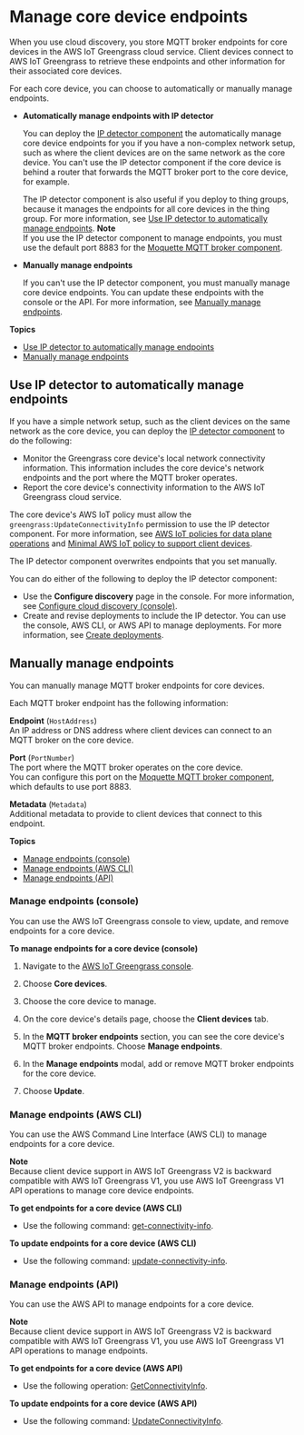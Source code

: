 # Manage core device endpoints<a name="manage-core-device-endpoints"></a>

When you use cloud discovery, you store MQTT broker endpoints for core devices in the AWS IoT Greengrass cloud service\. Client devices connect to AWS IoT Greengrass to retrieve these endpoints and other information for their associated core devices\.

For each core device, you can choose to automatically or manually manage endpoints\.
+ **Automatically manage endpoints with IP detector**

  You can deploy the [IP detector component](ip-detector-component.md) the automatically manage core device endpoints for you if you have a non\-complex network setup, such as where the client devices are on the same network as the core device\. You can't use the IP detector component if the core device is behind a router that forwards the MQTT broker port to the core device, for example\.

  The IP detector component is also useful if you deploy to thing groups, because it manages the endpoints for all core devices in the thing group\. For more information, see [Use IP detector to automatically manage endpoints](#use-ip-detector)\.
**Note**  
If you use the IP detector component to manage endpoints, you must use the default port 8883 for the [Moquette MQTT broker component](mqtt-broker-moquette-component.md)\.
+ **Manually manage endpoints**

  If you can't use the IP detector component, you must manually manage core device endpoints\. You can update these endpoints with the console or the API\. For more information, see [Manually manage endpoints](#manually-manage-endpoints)\.

**Topics**
+ [Use IP detector to automatically manage endpoints](#use-ip-detector)
+ [Manually manage endpoints](#manually-manage-endpoints)

## Use IP detector to automatically manage endpoints<a name="use-ip-detector"></a>

If you have a simple network setup, such as the client devices on the same network as the core device, you can deploy the [IP detector component](ip-detector-component.md) to do the following:
+ Monitor the Greengrass core device's local network connectivity information\. This information includes the core device's network endpoints and the port where the MQTT broker operates\.
+ Report the core device's connectivity information to the AWS IoT Greengrass cloud service\.

The core device's AWS IoT policy must allow the `greengrass:UpdateConnectivityInfo` permission to use the IP detector component\. For more information, see [AWS IoT policies for data plane operations](device-auth.md#iot-policies) and [Minimal AWS IoT policy to support client devices](device-auth.md#client-device-support-minimal-iot-policy)\.

The IP detector component overwrites endpoints that you set manually\.

You can do either of the following to deploy the IP detector component:
+ Use the **Configure discovery** page in the console\. For more information, see [Configure cloud discovery \(console\)](connect-client-devices.md#configure-cloud-discovery-console)\.
+ Create and revise deployments to include the IP detector\. You can use the console, AWS CLI, or AWS API to manage deployments\. For more information, see [Create deployments](create-deployments.md)\.

## Manually manage endpoints<a name="manually-manage-endpoints"></a>

You can manually manage MQTT broker endpoints for core devices\.

Each MQTT broker endpoint has the following information:

**Endpoint** \(`HostAddress`\)  
An IP address or DNS address where client devices can connect to an MQTT broker on the core device\.

**Port** \(`PortNumber`\)  
The port where the MQTT broker operates on the core device\.  
You can configure this port on the [Moquette MQTT broker component](mqtt-broker-moquette-component.md), which defaults to use port 8883\.

**Metadata** \(`Metadata`\)  
Additional metadata to provide to client devices that connect to this endpoint\.

**Topics**
+ [Manage endpoints \(console\)](#manually-manage-endpoints-console)
+ [Manage endpoints \(AWS CLI\)](#manually-manage-endpoints-cli)
+ [Manage endpoints \(API\)](#manually-manage-endpoints-api)

### Manage endpoints \(console\)<a name="manually-manage-endpoints-console"></a>

You can use the AWS IoT Greengrass console to view, update, and remove endpoints for a core device\.

**To manage endpoints for a core device \(console\)**

1. <a name="navigate-greengrass-console"></a>Navigate to the [AWS IoT Greengrass console](https://console.aws.amazon.com/greengrass)\.

1. Choose **Core devices**\.

1. Choose the core device to manage\.

1. On the core device's details page, choose the **Client devices** tab\.

1. In the **MQTT broker endpoints** section, you can see the core device's MQTT broker endpoints\. Choose **Manage endpoints**\.

1. In the **Manage endpoints** modal, add or remove MQTT broker endpoints for the core device\.

1. Choose **Update**\.

### Manage endpoints \(AWS CLI\)<a name="manually-manage-endpoints-cli"></a>

You can use the AWS Command Line Interface \(AWS CLI\) to manage endpoints for a core device\.

**Note**  
Because client device support in AWS IoT Greengrass V2 is backward compatible with AWS IoT Greengrass V1, you use AWS IoT Greengrass V1 API operations to manage core device endpoints\.

**To get endpoints for a core device \(AWS CLI\)**
+ Use the following command: [get\-connectivity\-info](https://docs.aws.amazon.com/cli/latest/reference/greengrass/get-connectivity-info.html)\.

**To update endpoints for a core device \(AWS CLI\)**
+ Use the following command: [update\-connectivity\-info](https://docs.aws.amazon.com/cli/latest/reference/greengrass/update-connectivity-info.html)\.

### Manage endpoints \(API\)<a name="manually-manage-endpoints-api"></a>

You can use the AWS API to manage endpoints for a core device\.

**Note**  
Because client device support in AWS IoT Greengrass V2 is backward compatible with AWS IoT Greengrass V1, you use AWS IoT Greengrass V1 API operations to manage endpoints\.

**To get endpoints for a core device \(AWS API\)**
+ Use the following operation: [GetConnectivityInfo](https://docs.aws.amazon.com/greengrass/v1/apireference/getconnectivityinfo-get.html)\.

**To update endpoints for a core device \(AWS API\)**
+ Use the following command: [UpdateConnectivityInfo](https://docs.aws.amazon.com/greengrass/v1/apireference/updateconnectivityinfo-put.html)\.